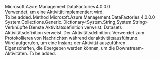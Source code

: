 <Type Name="IDotNetActivity" FullName="Microsoft.Azure.Management.DataFactories.Runtime.IDotNetActivity">
  <TypeSignature Language="C#" Value="public interface IDotNetActivity" />
  <TypeSignature Language="ILAsm" Value=".class public interface auto ansi abstract IDotNetActivity" />
  <TypeSignature Language="DocId" Value="T:Microsoft.Azure.Management.DataFactories.Runtime.IDotNetActivity" />
  <TypeSignature Language="VB.NET" Value="Public Interface IDotNetActivity" />
  <TypeSignature Language="F#" Value="type IDotNetActivity = interface" />
  <AssemblyInfo>
    <AssemblyName>Microsoft.Azure.Management.DataFactories</AssemblyName>
    <AssemblyVersion>4.0.0.0</AssemblyVersion>
  </AssemblyInfo>
  <Interfaces />
  <Docs>
    <summary>
            Verwendet, um eine Aktivität implementiert wird.
            </summary>
    <remarks>To be added.</remarks>
  </Docs>
  <Members>
    <Member MemberName="Execute">
      <MemberSignature Language="C#" Value="public System.Collections.Generic.IDictionary&lt;string,string&gt; Execute (System.Collections.Generic.IEnumerable&lt;Microsoft.Azure.Management.DataFactories.Models.LinkedService&gt; linkedServices, System.Collections.Generic.IEnumerable&lt;Microsoft.Azure.Management.DataFactories.Models.Dataset&gt; datasets, Microsoft.Azure.Management.DataFactories.Models.Activity activity, Microsoft.Azure.Management.DataFactories.Runtime.IActivityLogger logger);" />
      <MemberSignature Language="ILAsm" Value=".method public hidebysig newslot virtual instance class System.Collections.Generic.IDictionary`2&lt;string, string&gt; Execute(class System.Collections.Generic.IEnumerable`1&lt;class Microsoft.Azure.Management.DataFactories.Models.LinkedService&gt; linkedServices, class System.Collections.Generic.IEnumerable`1&lt;class Microsoft.Azure.Management.DataFactories.Models.Dataset&gt; datasets, class Microsoft.Azure.Management.DataFactories.Models.Activity activity, class Microsoft.Azure.Management.DataFactories.Runtime.IActivityLogger logger) cil managed" />
      <MemberSignature Language="DocId" Value="M:Microsoft.Azure.Management.DataFactories.Runtime.IDotNetActivity.Execute(System.Collections.Generic.IEnumerable{Microsoft.Azure.Management.DataFactories.Models.LinkedService},System.Collections.Generic.IEnumerable{Microsoft.Azure.Management.DataFactories.Models.Dataset},Microsoft.Azure.Management.DataFactories.Models.Activity,Microsoft.Azure.Management.DataFactories.Runtime.IActivityLogger)" />
      <MemberSignature Language="F#" Value="abstract member Execute : seq&lt;Microsoft.Azure.Management.DataFactories.Models.LinkedService&gt; * seq&lt;Microsoft.Azure.Management.DataFactories.Models.Dataset&gt; * Microsoft.Azure.Management.DataFactories.Models.Activity * Microsoft.Azure.Management.DataFactories.Runtime.IActivityLogger -&gt; System.Collections.Generic.IDictionary&lt;string, string&gt;" Usage="iDotNetActivity.Execute (linkedServices, datasets, activity, logger)" />
      <MemberType>Method</MemberType>
      <AssemblyInfo>
        <AssemblyName>Microsoft.Azure.Management.DataFactories</AssemblyName>
        <AssemblyVersion>4.0.0.0</AssemblyVersion>
      </AssemblyInfo>
      <ReturnValue>
        <ReturnType>System.Collections.Generic.IDictionary&lt;System.String,System.String&gt;</ReturnType>
      </ReturnValue>
      <Parameters>
        <Parameter Name="linkedServices" Type="System.Collections.Generic.IEnumerable&lt;Microsoft.Azure.Management.DataFactories.Models.LinkedService&gt;" />
        <Parameter Name="datasets" Type="System.Collections.Generic.IEnumerable&lt;Microsoft.Azure.Management.DataFactories.Models.Dataset&gt;" />
        <Parameter Name="activity" Type="Microsoft.Azure.Management.DataFactories.Models.Activity" />
        <Parameter Name="logger" Type="Microsoft.Azure.Management.DataFactories.Runtime.IActivityLogger" />
      </Parameters>
      <Docs>
        <param name="linkedServices">Verknüpfte Dienste Aktivitätsdefinition verweist.</param>
        <param name="datasets">Datasets Aktivitätsdefinition verweist.</param>
        <param name="activity">Der Aktivitätsdefinition.</param>
        <param name="logger">Verwendet zum Protokollieren von Nachrichten während der aktivitätsausführung.</param>
        <summary>
            Wird aufgerufen, um eine Instanz der Aktivität auszuführen.
            </summary>
        <returns>Eigenschaften, die übergeben werden können, um die Downstream-Aktivitäten.</returns>
        <remarks>To be added.</remarks>
      </Docs>
    </Member>
  </Members>
</Type>
